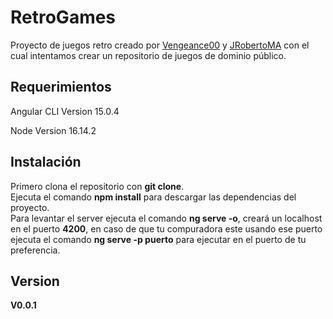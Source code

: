 # RetroGames

Proyecto de juegos retro creado por [Vengeance00](https://github.com/Vengeance00) y [JRobertoMA](https://github.com/JRobertoMA) con el cual intentamos crear un repositorio de juegos de dominio público.


## Requerimientos
Angular CLI Version 15.0.4  

Node Version 16.14.2

## Instalación
Primero clona el repositorio con **git clone**.  
Ejecuta el comando **npm install** para descargar las dependencias del proyecto.  
Para levantar el server ejecuta el comando **ng serve -o**, creará un localhost en el puerto **4200**, en caso de que tu compuradora este usando ese puerto ejecuta el comando **ng serve -p puerto** para ejecutar en el puerto de tu preferencia.  

## Version
**V0.0.1**